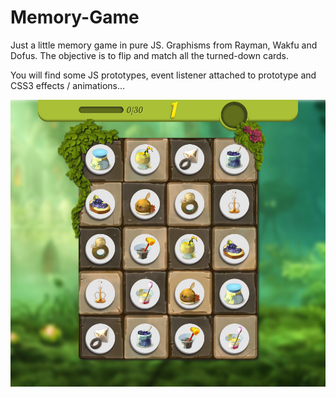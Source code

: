 # Memory-Game

Just a little memory game in pure JS. Graphisms from Rayman, Wakfu and Dofus. The objective is to flip and match all the turned-down cards.

You will find some JS prototypes, event listener attached to prototype and CSS3 effects / animations...

![alt text](https://github.com/AlexBelin/Memory-Game/blob/master/screen5.jpg)
